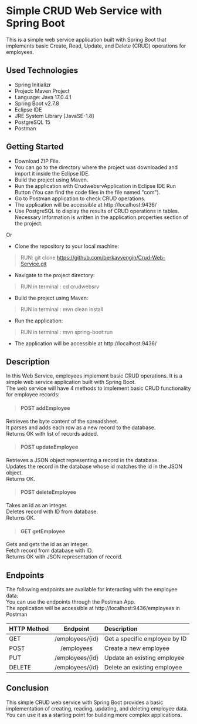 # Simple CRUD Web Service with Spring Boot

This is a simple web service application built with Spring Boot that implements basic Create, Read, Update, and Delete (CRUD) operations for employees.

## Used Technologies

* Spring Initializr
* Project: Maven Project
* Language: Java 17.0.4.1
*	Spring Boot v2.7.8
*	Eclipse IDE
*	JRE System Library [JavaSE-1.8]
*	PostgreSQL 15
*	Postman

## Getting Started

* Download ZIP File.    
* You can go to the directory where the project was downloaded and import it inside the Eclipse IDE.    
* Build the project using Maven.    
* Run the application with CrudwebsrvApplication in Eclipse IDE Run Button (You can find the code files in the file named "com").    
* Go to Postman application to check CRUD operations.    
* The application will be accessible at http://localhost:9436/  
* Use PostgreSQL to display the results of CRUD operations in tables. Necessary information is written in the application.properties section of the project.  

Or  

* Clone the repository to your local machine:  
> RUN: git clone https://github.com/berkayyengin/Crud-Web-Service.git  
* Navigate to the project directory:  
> RUN in terminal :  cd crudwebsrv  
* Build the project using Maven:  
> RUN in terminal :  mvn clean install  
* Run the application:  
> RUN in terminal : mvn spring-boot:run  
* The application will be accessible at http://localhost:9436/  

## Description

In this Web Service, employees implement basic CRUD operations. It is a simple web service application built with Spring Boot.  
The web service will have 4 methods to implement basic CRUD functionality for employee records:  
> #### POST  addEmployee  
   Retrieves the byte content of the spreadsheet.  
   It parses and adds each row as a new record to the database.  
   Returns OK with list of records added.    
> #### POST updateEmployee  
   Retrieves a JSON object representing a record in the database.    
   Updates the record in the database whose id matches the id in the JSON object.    
   Returns OK.  
> #### POST deleteEmployee  
   Takes an id as an integer.    
   Deletes record with ID from database.    
   Returns OK.  
> #### GET getEmployee  
   Gets and gets the id as an integer.  
   Fetch record from database with ID.    
   Returns OK with JSON representation of record.    

## Endpoints  

   The following endpoints are available for interacting with the employee data:  
   You can use the endpoints through the Postman App.  
   The application will be accessible at http://localhost:9436/employees in Postman

| HTTP Method     | Endpoint              | Description                    |
| :---            |         :---:         | :---                           |
| GET             | /employees/{id}	      | Get a specific employee by ID  |
| POST            | /employees            | Create a new employee          |
| PUT             | /employees/{id}       | Update an existing employee    |
| DELETE          | /employees/{id}       | Delete an existing employee    |


## Conclusion
   This simple CRUD web service with Spring Boot provides a basic implementation of creating, reading, updating, and deleting employee data.   
   You can use it as a starting point for building more complex applications.  
